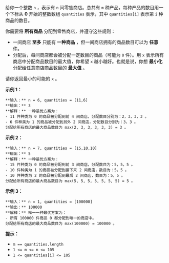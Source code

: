 给你一个整数 `n` ，表示有 `n` 间零售商店。总共有 `m` 种产品，每种产品的数目用一个下标从 **0**  开始的整数数组
`quantities` 表示，其中 `quantities[i]` 表示第 `i` 种商品的数目。

你需要将 **所有商品**  分配到零售商店，并遵守这些规则：

  * 一间商店 **至多**  只能有 **一种商品** ，但一间商店拥有的商品数目可以为  **任意**  件。
  * 分配后，每间商店都会被分配一定数目的商品（可能为 `0` 件）。用 `x` 表示所有商店中分配商品数目的最大值，你希望 `x` 越小越好。也就是说，你想 **最小化**  分配给任意商店商品数目的 **最大值**  。

请你返回最小的可能的 `x` 。



**示例 1：**

    
    
    **输入：** n = 6, quantities = [11,6]
    **输出：** 3
    **解释：** 一种最优方案为：
    - 11 件种类为 0 的商品被分配到前 4 间商店，分配数目分别为：2，3，3，3 。
    - 6 件种类为 1 的商品被分配到另外 2 间商店，分配数目分别为：3，3 。
    分配给所有商店的最大商品数目为 max(2, 3, 3, 3, 3, 3) = 3 。
    

**示例 2：**

    
    
    **输入：** n = 7, quantities = [15,10,10]
    **输出：** 5
    **解释：** 一种最优方案为：
    - 15 件种类为 0 的商品被分配到前 3 间商店，分配数目为：5，5，5 。
    - 10 件种类为 1 的商品被分配到接下来 2 间商店，数目为：5，5 。
    - 10 件种类为 2 的商品被分配到最后 2 间商店，数目为：5，5 。
    分配给所有商店的最大商品数目为 max(5, 5, 5, 5, 5, 5, 5) = 5 。
    

**示例 3：**

    
    
    **输入：** n = 1, quantities = [100000]
    **输出：** 100000
    **解释：** 唯一一种最优方案为：
    - 所有 100000 件商品 0 都分配到唯一的商店中。
    分配给所有商店的最大商品数目为 max(100000) = 100000 。
    



**提示：**

  * `m == quantities.length`
  * `1 <= m <= n <= 105`
  * `1 <= quantities[i] <= 105`

